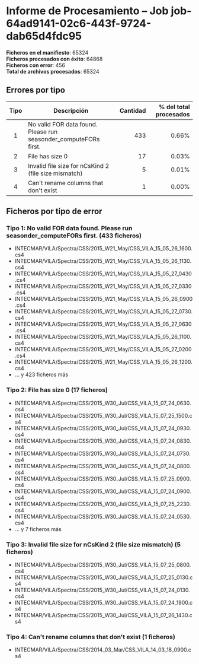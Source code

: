 # Informe de Procesamiento – Job job-64ad9141-02c6-443f-9724-dab65d4fdc95

**Ficheros en el manifiesto**: 65324  
**Ficheros procesados con éxito**: 64868  
**Ficheros con error**: 456  
**Total de archivos procesados**: 65324  

## Errores por tipo

| Tipo | Descripción | Cantidad | % del total procesados |
| :--: | ----------- | -------: | ---------------------: |
| 1 | No valid FOR data found. Please run seasonder_computeFORs first. | 433 | 0.66% |
| 2 | File has size 0 | 17 | 0.03% |
| 3 | Invalid file size for nCsKind 2 (file size mismatch) | 5 | 0.01% |
| 4 | Can't rename columns that don't exist | 1 | 0.00% |

## Ficheros por tipo de error

### Tipo 1: No valid FOR data found. Please run seasonder_computeFORs first. (433 ficheros)

- INTECMAR/VILA/Spectra/CSS/2015_W21_May/CSS_VILA_15_05_26_1600.cs4
- INTECMAR/VILA/Spectra/CSS/2015_W21_May/CSS_VILA_15_05_26_1130.cs4
- INTECMAR/VILA/Spectra/CSS/2015_W21_May/CSS_VILA_15_05_27_0430.cs4
- INTECMAR/VILA/Spectra/CSS/2015_W21_May/CSS_VILA_15_05_27_0330.cs4
- INTECMAR/VILA/Spectra/CSS/2015_W21_May/CSS_VILA_15_05_26_0900.cs4
- INTECMAR/VILA/Spectra/CSS/2015_W21_May/CSS_VILA_15_05_27_0730.cs4
- INTECMAR/VILA/Spectra/CSS/2015_W21_May/CSS_VILA_15_05_27_0630.cs4
- INTECMAR/VILA/Spectra/CSS/2015_W21_May/CSS_VILA_15_05_26_1100.cs4
- INTECMAR/VILA/Spectra/CSS/2015_W21_May/CSS_VILA_15_05_27_0200.cs4
- INTECMAR/VILA/Spectra/CSS/2015_W21_May/CSS_VILA_15_05_26_1200.cs4
- ... y 423 ficheros más

### Tipo 2: File has size 0 (17 ficheros)

- INTECMAR/VILA/Spectra/CSS/2015_W30_Jul/CSS_VILA_15_07_24_0630.cs4
- INTECMAR/VILA/Spectra/CSS/2015_W30_Jul/CSS_VILA_15_07_25_1500.cs4
- INTECMAR/VILA/Spectra/CSS/2015_W30_Jul/CSS_VILA_15_07_24_0930.cs4
- INTECMAR/VILA/Spectra/CSS/2015_W30_Jul/CSS_VILA_15_07_24_0830.cs4
- INTECMAR/VILA/Spectra/CSS/2015_W30_Jul/CSS_VILA_15_07_24_0730.cs4
- INTECMAR/VILA/Spectra/CSS/2015_W30_Jul/CSS_VILA_15_07_24_0800.cs4
- INTECMAR/VILA/Spectra/CSS/2015_W30_Jul/CSS_VILA_15_07_25_0900.cs4
- INTECMAR/VILA/Spectra/CSS/2015_W30_Jul/CSS_VILA_15_07_24_0900.cs4
- INTECMAR/VILA/Spectra/CSS/2015_W30_Jul/CSS_VILA_15_07_25_2230.cs4
- INTECMAR/VILA/Spectra/CSS/2015_W30_Jul/CSS_VILA_15_07_24_0530.cs4
- ... y 7 ficheros más

### Tipo 3: Invalid file size for nCsKind 2 (file size mismatch) (5 ficheros)

- INTECMAR/VILA/Spectra/CSS/2015_W30_Jul/CSS_VILA_15_07_25_0800.cs4
- INTECMAR/VILA/Spectra/CSS/2015_W30_Jul/CSS_VILA_15_07_25_0130.cs4
- INTECMAR/VILA/Spectra/CSS/2015_W30_Jul/CSS_VILA_15_07_24_0130.cs4
- INTECMAR/VILA/Spectra/CSS/2015_W30_Jul/CSS_VILA_15_07_24_1900.cs4
- INTECMAR/VILA/Spectra/CSS/2015_W30_Jul/CSS_VILA_15_07_26_1430.cs4

### Tipo 4: Can't rename columns that don't exist (1 ficheros)

- INTECMAR/VILA/Spectra/CSS/2014_03_Mar/CSS_VILA_14_03_18_0900.cs4
